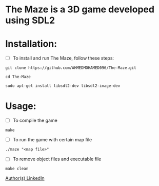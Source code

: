 # The Maze is a 3D game developed using SDL2

# Installation:

- [ ] To install and run The Maze, follow these steps:
```
git clone https://github.com/AHMEDMOHAMED096/The-Maze.git
```
```
cd The-Maze
```
```
sudo apt-get install libsdl2-dev libsdl2-image-dev
```

# Usage:

- [ ] To compile the game
```
make
```
- [ ] To run the game with certain map file
```
./maze "<map file>"
```
- [ ] To remove object files and executable file
```
make clean
```
[Author(s) LinkedIn](https://www.linkedin.com/in/ahmed-mohamed-816438243/)